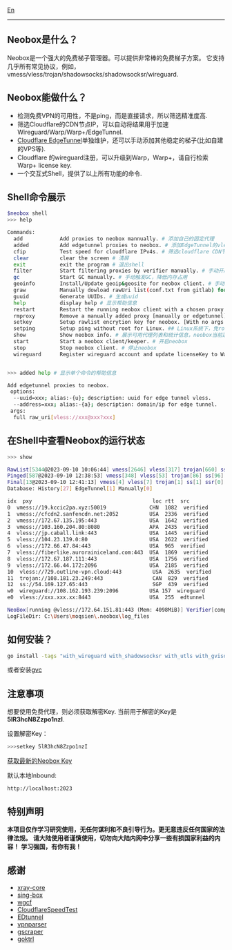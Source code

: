 [En](https://github.com/moqsien/neobox)

---------------------------

## Neobox是什么？

Neobox是一个强大的免费梯子管理器。可以提供非常棒的免费梯子方案。
它支持几乎所有常见协议，例如，vmess/vless/trojan/shadowsocks/shadowsocksr/wireguard.

## Neobox能做什么？

- 检测免费VPN的可用性，不是ping，而是直接请求，所以筛选精准度高.
- 筛选Cloudflare的CDN节点IP，可以自动将结果用于加速Wireguard/Warp/Warp+/EdgeTunnel.
- [Cloudflare EdgeTunnel](https://github.com/3Kmfi6HP/EDtunnel)单独维护，还可以手动添加其他稳定的梯子(比如自建的VPS等).
- Cloudflare 的wireguard注册，可以升级到Warp，Warp+，请自行检索Warp+ license key.
- 一个交互式Shell，提供了以上所有功能的命令.

## Shell命令展示

```bash
$neobox shell
>>> help

Commands:
  add            Add proxies to neobox mannually. # 添加自己的固定代理 
  added          Add edgetunnel proxies to neobox. # 添加EdgeTunnel的vless代理
  cfip           Test speed for cloudflare IPv4s. # 筛选cloudflare CDN节点
  clear          clear the screen # 清屏
  exit           exit the program # 退出shell
  filter         Start filtering proxies by verifier manually. # 手动开启免费IP筛选
  gc             Start GC manually. # 手动触发GC，降低内存占用
  geoinfo        Install/Update geoip&geosite for neobox client. # 手动下载/更新geoip和geosite信息
  graw           Manually dowload rawUri list(conf.txt from gitlab) for neobox client. # 手动触发原始的免费代理列表下载
  guuid          Generate UUIDs. # 生成uuid
  help           display help # 显示帮助信息
  restart        Restart the running neobox client with a chosen proxy. [restart proxy_index] # 使用指定序号的代理重启
  rmproxy        Remove a manually added proxy [manually or edgetunnel]. # 删除指定的手动添加IP，格式rmproxy address:port
  setkey         Setup rawlist encrytion key for neobox. [With no args will set key to default value] # 必须！！！设置key，用于解密原始列表
  setping        Setup ping without root for Linux. ## Linux系统下，免root权限的ping设置
  show           Show neobox info. # 展示可用代理列表和统计信息，neobox当前运行状态等等
  start          Start a neobox client/keeper. # 开启neobox
  stop           Stop neobox client. # 停止neobox
  wireguard      Register wireguard account and update licenseKey to Warp+ [if a licenseKey is specified]. # 注册wireguard，如果指定了warp+的license key，则升级到warp+账户，配合cloudflare节点筛选，可以加速github、google等的访问


>>> added help # 显示单个命令的帮助信息

Add edgetunnel proxies to neobox.
 options:
  --uuid=xxx; alias:-{u}; description: uuid for edge tunnel vless.
  --address=xxx; alias:-{a}; description: domain/ip for edge tunnel.
 args:
  full raw_uri[vless://xxx@xxx?xxx]
```

## 在Shell中查看Neobox的运行状态

```bash
>>> show

RawList[5344@2023-09-10 10:06:44] vmess[2646] vless[317] trojan[660] ss[1638] ssr[83]
Pinged[587@2023-09-10 12:38:53] vmess[348] vless[53] trojan[86] ss[96] ssr[4]
Final[13@2023-09-10 12:41:13] vmess[4] vless[7] trojan[1] ss[1] ssr[0]
Database: History[27] EdgeTunnel[1] Manually[0]

idx  pxy                                       loc rtt  src
0  vmess://19.kccic2pa.xyz:50019              CHN  1082  verified
1  vmess://cfcdn2.sanfencdn.net:2052          USA  2336  verified
2  vmess://172.67.135.195:443                 USA  1642  verified
3  vmess://103.160.204.80:8080                APA  2435  verified
4  vless://jp.caball.link:443                 USA  1445  verified
5  vless://104.23.139.0:80                    USA  2622  verified
6  vless://172.66.47.84:443                   USA  965  verified
7  vless://fiberlike.aurorainiceland.com:443  USA  1869  verified
8  vless://172.67.187.111:443                 USA  1756  verified
9  vless://172.66.44.172:2096                 USA  2185  verified
10  vless://729.outline-vpn.cloud:443          USA  2635  verified
11  trojan://108.181.23.249:443                CAN  829  verified
12  ss://54.169.127.65:443                     SGP  439  verified
w0  wireguard://108.162.193.239:2096          USA 157  wireguard
e0  vless://xxx.xxx.xx:8443                   USA  255  edtunnel

NeoBox[running @vless://172.64.151.81:443 (Mem: 4098MiB)] Verifier[completed] Keeper[running]
LogFileDir: C:\Users\moqsien\.neobox\log_files
```

## 如何安装？

```bash
go install -tags "with_wireguard with_shadowsocksr with_utls with_gvisor with_grpc with_ech with_dhcp" github.com/moqsien/neobox/example/neobox@latest
```

或者安装[gvc](https://github.com/moqsien/gvc)

## 注意事项
想要使用免费代理，则必须获取解密Key. 当前用于解密的Key是 **5lR3hcN8Zzpo1nzI**.

设置解密Key：
```bash
>>>setkey 5lR3hcN8Zzpo1nzI

```
[获取最新的Neobox Key](https://github.com/moqsien/neobox/raw/main/docs/gvc_qq_group.jpg)

默认本地Inbound:
```text
http://localhost:2023
```

## 特别声明
**本项目仅作学习研究使用，无任何谋利和不良引导行为。更无意违反任何国家的法律法规。**
**请大陆使用者谨慎使用，切勿向大陆内网中分享一些有损国家利益的内容！**
**学习强国，有你有我！**

## 感谢
- [xray-core](https://github.com/XTLS/Xray-core)
- [sing-box](https://github.com/SagerNet/sing-box)
- [wgcf](https://github.com/ViRb3/wgcf)
- [CloudflareSpeedTest](https://github.com/XIU2/CloudflareSpeedTest)
- [EDtunnel](https://github.com/3Kmfi6HP/EDtunnel)
- [vpnparser](https://github.com/moqsien/vpnparser)
- [gscraper](https://github.com/moqsien/gscraper)
- [goktrl](https://github.com/moqsien/goktrl)
